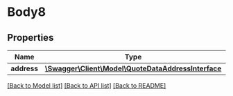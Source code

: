 # Body8

## Properties
Name | Type | Description | Notes
------------ | ------------- | ------------- | -------------
**address** | [**\Swagger\Client\Model\QuoteDataAddressInterface**](QuoteDataAddressInterface.md) |  | 

[[Back to Model list]](../README.md#documentation-for-models) [[Back to API list]](../README.md#documentation-for-api-endpoints) [[Back to README]](../README.md)


